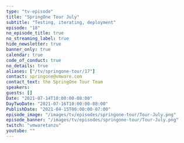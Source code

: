 ```yaml
---
type: "tv-episode"
title: "SpringOne Tour July"
subtitle: "Testing, iterating, deployment"
episode: "18"
no_episode_title: true
no_streaming_label: true
hide_newsletter: true
banner_only: true
calendar: true
code_of_conduct: true
no_details: true
aliases: ["/tv/springone-tour/17"]
contact: springone@vmware.com
contact_text: the SpringOne Tour Team
speakers:
guests: []
Date: "2021-07-14T10:00:00-08:00"
DayTwoDate: "2021-07-16T10:00:00-08:00"
PublishDate: "2021-04-15T00:00:00-07:00"
episode_image: "/images/tv/episodes/springone-tour/Tour-July.png"
episode_banner: "/images/tv/episodes/springone-tour/Tour-July.png"
twitch: "vmwaretanzu"
youtube: ""
---
```



